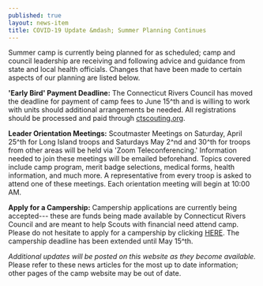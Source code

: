```yaml
---
published: true
layout: news-item
title: COVID-19 Update &mdash; Summer Planning Continues
---
```


Summer camp is currently being planned for as scheduled; camp and council leadership are receiving and following advice and guidance from state and local health officials. Changes that have been made to certain aspects of our planning are listed below.

**'Early Bird' Payment Deadline:** The Connecticut Rivers Council has moved the deadline for payment of camp fees to June 15^th and is willing to work with units should additional arrangements be needed. All registrations should be processed and paid through [ctscouting.org](https://ctscouting.org/).

**Leader Orientation Meetings:** Scoutmaster Meetings on Saturday, April 25^th for Long Island troops and Saturdays May 2^nd and 30^th for troops from other areas will be held via 'Zoom Teleconferencing.' Information needed to join these meetings will be emailed beforehand. Topics covered include camp program, merit badge selections, medical forms, health information, and much more. A representative from every troop is asked to attend one of these meetings. Each orientation meeting will begin at 10:00 AM.

**Apply for a Campership:** Campership applications are currently being accepted--- these are funds being made available by Connecticut Rivers Council and are meant to help Scouts with financial need attend camp. Please do not hesitate to apply for a campership by clicking [HERE](https://scoutingevent.com/066-34867). The campership deadline has been extended until May 15^th.

*Additional updates will be posted on this website as they become available.* Please refer to these news articles for the most up to date information; other pages of the camp website may be out of date.
